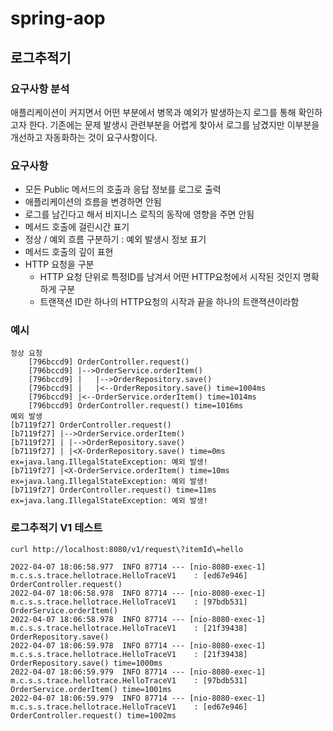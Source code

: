 # spring-aop

## 로그추적기

### 요구사항 분석

애플리케이션이 커지면서 어떤 부분에서 병목과 예외가 발생하는지 로그를 통해 확인하고자 한다.
기존에는 문제 발생시 관련부분을 어렵게 찾아서 로그를 남겼지만 이부분을 개선하고 자동화하는 것이 요구사항이다.

### 요구사항

- 모든 Public 메서드의 호출과 응답 정보를 로그로 출력
- 애플리케이션의 흐름을 변경하면 안됨
- 로그를 남긴다고 해서 비지니스 로직의 동작에 영향을 주면 안됨
- 메서드 호출에 걸린시간 표기
- 정상 / 예외 흐름 구분하기 : 예외 발생시 정보 표기
- 메서드 호출의 깊이 표현
- HTTP 요청을 구분
  - HTTP 요청 단위로 특정ID를 남겨서 어떤 HTTP요청에서 시작된 것인지 명확하게 구분
  - 트랜잭션 ID란 하나의 HTTP요청의 시작과 끝을 하나의 트랜젹션이라함

### 예시
```console
정상 요청
    [796bccd9] OrderController.request()
    [796bccd9] |-->OrderService.orderItem()
    [796bccd9] |   |-->OrderRepository.save()
    [796bccd9] |   |<--OrderRepository.save() time=1004ms
    [796bccd9] |<--OrderService.orderItem() time=1014ms
    [796bccd9] OrderController.request() time=1016ms
예외 발생
[b7119f27] OrderController.request()
[b7119f27] |-->OrderService.orderItem()
[b7119f27] | |-->OrderRepository.save() 
[b7119f27] | |<X-OrderRepository.save() time=0ms ex=java.lang.IllegalStateException: 예외 발생! 
[b7119f27] |<X-OrderService.orderItem() time=10ms ex=java.lang.IllegalStateException: 예외 발생! 
[b7119f27] OrderController.request() time=11ms ex=java.lang.IllegalStateException: 예외 발생!
```


### 로그추적기 V1 테스트

```console
curl http://localhost:8080/v1/request\?itemId\=hello
```

```console
2022-04-07 18:06:58.977  INFO 87714 --- [nio-8080-exec-1] m.c.s.s.trace.hellotrace.HelloTraceV1    : [ed67e946] OrderController.request()
2022-04-07 18:06:58.978  INFO 87714 --- [nio-8080-exec-1] m.c.s.s.trace.hellotrace.HelloTraceV1    : [97bdb531] OrderService.orderItem()
2022-04-07 18:06:58.978  INFO 87714 --- [nio-8080-exec-1] m.c.s.s.trace.hellotrace.HelloTraceV1    : [21f39438] OrderRepository.save()
2022-04-07 18:06:59.978  INFO 87714 --- [nio-8080-exec-1] m.c.s.s.trace.hellotrace.HelloTraceV1    : [21f39438] OrderRepository.save() time=1000ms
2022-04-07 18:06:59.979  INFO 87714 --- [nio-8080-exec-1] m.c.s.s.trace.hellotrace.HelloTraceV1    : [97bdb531] OrderService.orderItem() time=1001ms
2022-04-07 18:06:59.979  INFO 87714 --- [nio-8080-exec-1] m.c.s.s.trace.hellotrace.HelloTraceV1    : [ed67e946] OrderController.request() time=1002ms
```